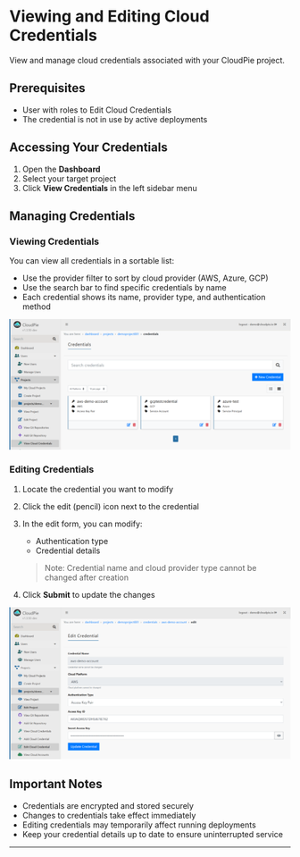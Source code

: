 # Viewing and Editing Cloud Credentials

View and manage cloud credentials associated with your CloudPie project.

## Prerequisites
- User with roles to Edit Cloud Credentials
- The credential is not in use by active deployments

## Accessing Your Credentials

1. Open the **Dashboard**
2. Select your target project
3. Click **View Credentials** in the left sidebar menu

## Managing Credentials

### Viewing Credentials
You can view all credentials in a sortable list:
- Use the provider filter to sort by cloud provider (AWS, Azure, GCP)
- Use the search bar to find specific credentials by name
- Each credential shows its name, provider type, and authentication method

![Screenshot showing the credentials list view](images/credentials_list_view.png)

### Editing Credentials

1. Locate the credential you want to modify
2. Click the edit (pencil) icon next to the credential
3. In the edit form, you can modify:
   - Authentication type
   - Credential details
   
   > Note: Credential name and cloud provider type cannot be changed after creation

4. Click **Submit** to update the changes

![Screenshot showing the edit credential form](images/edit_credential_form.png)

## Important Notes
- Credentials are encrypted and stored securely
- Changes to credentials take effect immediately
- Editing credentials may temporarily affect running deployments
- Keep your credential details up to date to ensure uninterrupted service

---